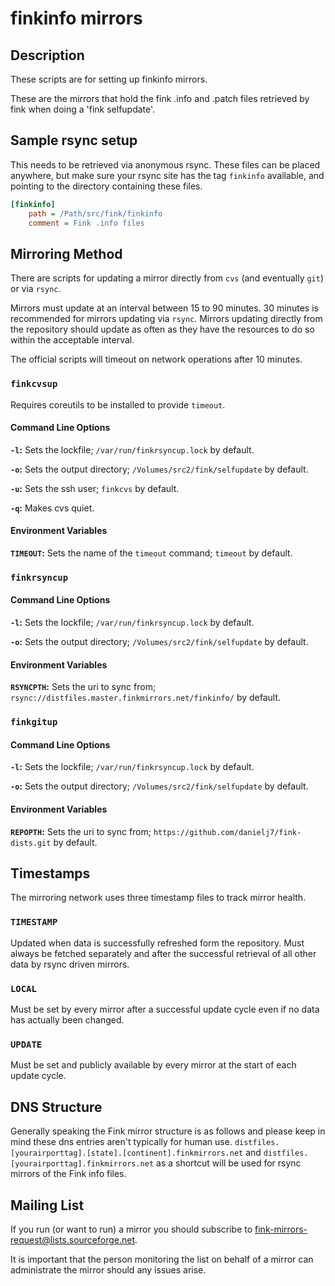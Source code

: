 # finkinfo mirrors

## Description

These scripts are for setting up finkinfo mirrors.

These are the mirrors that hold the fink .info and .patch files retrieved by fink when doing a 'fink selfupdate'.

## Sample rsync setup

This needs to be retrieved via anonymous rsync. These files can be placed anywhere, but make sure your rsync site has the tag `finkinfo` available, and pointing to the directory containing these files.

```ini
[finkinfo]
	path = /Path/src/fink/finkinfo
	comment = Fink .info files
```

## Mirroring Method

There are scripts for updating a mirror directly from `cvs` (and eventually `git`) or via `rsync`.

Mirrors must update at an interval between 15 to 90 minutes.
30 minutes is recommended for mirrors updating via `rsync`.
Mirrors updating directly from the repository should update as often as they have the resources to do so within the acceptable interval.

The official scripts will timeout on network operations after 10 minutes.

### `finkcvsup`
Requires coreutils to be installed to provide `timeout`.

#### Command Line Options
**`-l`:** Sets the lockfile; `/var/run/finkrsyncup.lock` by default.

**`-o`:** Sets the output directory; `/Volumes/src2/fink/selfupdate` by default.

**`-u`:** Sets the ssh user; `finkcvs` by default.

**`-q`:** Makes cvs quiet.

#### Environment Variables
**`TIMEOUT`:** Sets the name of the `timeout` command; `timeout` by default.

### `finkrsyncup`

#### Command Line Options
**`-l`:** Sets the lockfile; `/var/run/finkrsyncup.lock` by default.

**`-o`:** Sets the output directory; `/Volumes/src2/fink/selfupdate` by default.

#### Environment Variables
**`RSYNCPTH`:** Sets the uri to sync from; `rsync://distfiles.master.finkmirrors.net/finkinfo/` by default.

### `finkgitup`

#### Command Line Options
**`-l`:** Sets the lockfile; `/var/run/finkrsyncup.lock` by default.

**`-o`:** Sets the output directory; `/Volumes/src2/fink/selfupdate` by default.

#### Environment Variables
**`REPOPTH`:** Sets the uri to sync from; `https://github.com/danielj7/fink-dists.git` by default.

## Timestamps

The mirroring network uses three timestamp files to track mirror health.

### `TIMESTAMP`
Updated when data is successfully refreshed form the repository.
Must always be fetched separately and after the successful retrieval of all other data by rsync driven mirrors.

### `LOCAL`
Must be set by every mirror after a successful update cycle even if no data has actually been changed.

### `UPDATE`
Must be set and publicly available by every mirror at the start of each update cycle.

## DNS Structure

Generally speaking the Fink mirror structure is as follows and please keep in mind these dns entries aren't typically for human use. `distfiles.[yourairporttag].[state].[continent].finkmirrors.net` and `distfiles.[yourairporttag].finkmirrors.net` as a shortcut will be used for rsync mirrors of the Fink info files.

## Mailing List

If you run (or want to run) a mirror you should subscribe to fink-mirrors-request@lists.sourceforge.net.

It is important that the person monitoring the list on behalf of a mirror can administrate the mirror should any issues arise.
